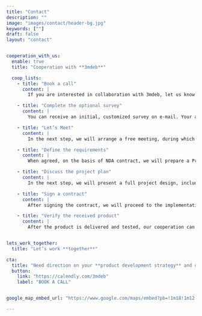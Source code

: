 ```yaml
---
title: "Contact"
description: ""
image: "images/contact/header-bg.jpg"
keywords: [""]
draft: false
layout: "contact"


cooperation_with_us:
  enable: true
  title: "Cooperation with **3mdeb**"

  coop_lists:
    - title: "Book a call"
      content: |
        If you are interested in collaboration with 3mdeb, let us know by the <br/> [Book a call](https://calendly.com/3mdeb)

    - title: "Complete the optional survey"
      content: |
        You can receive an initial, customized survey on e-mail. Your answers will help us to prepare a Project Discovery for further cooperation.

    - title: "Let’s Meet"
      content: |
        In the next step, we will arrange a free meeting, during which we will answer your preliminary questions.

    - title: "Define the requirements"
      content: |
        When agreed, on the basis of NDA contract, we will prepare a Project Discovery within 5-10 working days. Having it all set, we will contact you to discuss an initial plan of cooperation.

    - title: "Discuss the project plan"
      content: |
        In the next step, we will present a full project design, including quote. At this stage, we will be able to clarify the list of requirements and prepare the terms of the contract.

    - title: "Sign a contract"
      content: |
        After signing the contract, we will proceed to the implementation of the project, informing you about the progress.

    - title: "Verify the received product"
      content: |
        After the product is delivered and tested, our cooperation can proceed to the next project or include additional maintenance.


lets_work_together:
  title: "Let’s work **together**"

cta:
  title: "Need direction on your **product development strategy** and our services?"
  button:
    link: "https://calendly.com/3mdeb"
    label: "BOOK A CALL"


google_map_embed_url: "https://www.google.com/maps/embed?pb=!1m18!1m12!1m3!1d2321.9026361369906!2d18.56620737691726!3d54.41169549448095!2m3!1f0!2f0!3f0!3m2!1i1024!2i768!4f13.1!3m3!1m2!1s0x46fd745dc864c3fd%3A0x692893a8b0074f23!2s3mdeb%20Sp.%20z%20o.o.!5e0!3m2!1spl!2spl!4v1700219555836!5m2!1spl!2spl"

---
```


